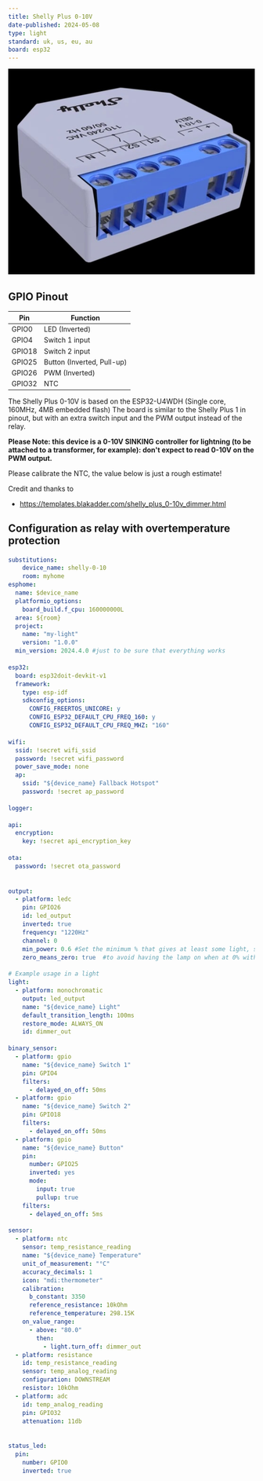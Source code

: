 ```yaml
---
title: Shelly Plus 0-10V
date-published: 2024-05-08
type: light
standard: uk, us, eu, au
board: esp32
---
```


![Shelly Plus 0-10V](shelly_plus_0-10v_dimmer.jpeg "Shelly Plus 0-10V")

## GPIO Pinout

| Pin    | Function                    |
| ------ | --------------------------- |
| GPIO0  | LED (Inverted)              |
| GPIO4  | Switch 1 input              |
| GPIO18 | Switch 2 input              |
| GPIO25 | Button (Inverted, Pull-up)  |
| GPIO26 | PWM (Inverted)              |
| GPIO32 | NTC                         |

The Shelly Plus 0-10V is based on the ESP32-U4WDH (Single core, 160MHz, 4MB embedded flash)
The board is similar to the Shelly Plus 1 in pinout, but with an extra switch input and the PWM output instead of the relay.

**Please Note: this device is a 0-10V SINKING controller for lightning (to be attached to a transformer, for example): don't expect to read 0-10V on the PWM output.**

Please calibrate the NTC, the value below is just a rough estimate!

Credit and thanks to

- https://templates.blakadder.com/shelly_plus_0-10v_dimmer.html

## Configuration as relay with overtemperature protection

```yaml
substitutions:
    device_name: shelly-0-10
    room: myhome
esphome:
  name: $device_name
  platformio_options:
    board_build.f_cpu: 160000000L
  area: ${room}
  project:
    name: "my-light"
    version: "1.0.0"
  min_version: 2024.4.0 #just to be sure that everything works

esp32:
  board: esp32doit-devkit-v1
  framework:
    type: esp-idf
    sdkconfig_options:
      CONFIG_FREERTOS_UNICORE: y
      CONFIG_ESP32_DEFAULT_CPU_FREQ_160: y
      CONFIG_ESP32_DEFAULT_CPU_FREQ_MHZ: "160"

wifi:
  ssid: !secret wifi_ssid
  password: !secret wifi_password
  power_save_mode: none
  ap:
    ssid: "${device_name} Fallback Hotspot"
    password: !secret ap_password

logger:

api:
  encryption:
    key: !secret api_encryption_key

ota:
  password: !secret ota_password


output:
  - platform: ledc
    pin: GPIO26
    id: led_output
    inverted: true
    frequency: "1220Hz"
    channel: 0
    min_power: 0.6 #Set the minimum % that gives at least some light, so that low values of the output are low values of light. Remove if not needed.
    zero_means_zero: true  #to avoid having the lamp on when at 0% with min power. Remove if not needed

# Example usage in a light
light:
  - platform: monochromatic
    output: led_output
    name: "${device_name} Light"
    default_transition_length: 100ms
    restore_mode: ALWAYS_ON
    id: dimmer_out

binary_sensor:
  - platform: gpio
    name: "${device_name} Switch 1"
    pin: GPIO4
    filters:
      - delayed_on_off: 50ms
  - platform: gpio
    name: "${device_name} Switch 2"
    pin: GPIO18
    filters:
      - delayed_on_off: 50ms
  - platform: gpio
    name: "${device_name} Button"
    pin:
      number: GPIO25
      inverted: yes
      mode:
        input: true
        pullup: true
    filters:
      - delayed_on_off: 5ms

sensor:
  - platform: ntc
    sensor: temp_resistance_reading
    name: "${device_name} Temperature"
    unit_of_measurement: "°C"
    accuracy_decimals: 1
    icon: "mdi:thermometer"
    calibration:
      b_constant: 3350
      reference_resistance: 10kOhm
      reference_temperature: 298.15K
    on_value_range:
      - above: "80.0"
        then:
          - light.turn_off: dimmer_out
  - platform: resistance
    id: temp_resistance_reading
    sensor: temp_analog_reading
    configuration: DOWNSTREAM
    resistor: 10kOhm
  - platform: adc
    id: temp_analog_reading
    pin: GPIO32
    attenuation: 11db


status_led:
  pin:
    number: GPIO0
    inverted: true
```
